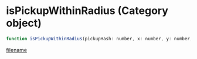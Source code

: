 # isPickupWithinRadius (Category object)

```js
function isPickupWithinRadius(pickupHash: number, x: number, y: number, z: number, radius: number): boolean
```

[filename](isPickupWithinRadius_m.md ':include')